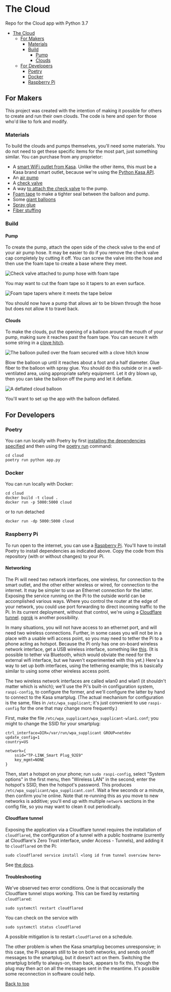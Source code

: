 # The Cloud
Repo for the Cloud app with Python 3.7

- [The Cloud](#the-cloud)
  - [For Makers](#for-makers)
    - [Materials](#materials)
    - [Build](#build)
      - [Pump](#pump)
      - [Clouds](#clouds)
  - [For Developers](#for-developers)
    - [Poetry](#poetry)
    - [Docker](#docker)
    - [Raspberry Pi](#raspberry-pi)

## For Makers

This project was created with the intention of making it possible for others to create and run their own clouds. The code is here and open for those who'd like to fork and modify.

### Materials

To build the clouds and pumps themselves, you'll need some materials. You do not need to get these specific items for the most part, just something similar. You can purchase from any proprietor:

* A [smart WiFi outlet from Kasa](https://www.amazon.com/gp/product/B091FXH2FR/ref=ppx_yo_dt_b_asin_title_o05_s00?ie=UTF8&th=1). Unlike the other items, this must be a Kasa brand smart outlet, because we're using the [Python Kasa API](https://github.com/python-kasa/python-kasa).
* An [air pump](https://www.coleman.com/sleeping-bags-beds/airbeds-pumps/quickpump-120v-pump-with-extension-hose/SAP_2000021141.html)
* A [check valve](https://www.amazon.com/gp/product/B092THK2F9/ref=ppx_od_dt_b_asin_title_s00?ie=UTF8&th=1)
* A way [to attach the check valve](https://www.amazon.com/gp/product/B09BHWMSTD/ref=ppx_od_dt_b_asin_title_s00?ie=UTF8&th=1) to the pump.
* [Foam tape](https://www.lowes.com/pd/Frost-King-10-ft-x-3-4-in-Black-Rubber-Foam-Window-Weatherstrip/3047980) to make a tighter seal between the balloon and pump.
* Some [giant balloons](https://www.amazon.com/gp/product/B08233XMST/ref=ppx_yo_dt_b_asin_title_o02_s00?ie=UTF8&th=1)
* [Spray glue](https://www.michaels.com/product/scotch-super-77-multipurpose-spray-adhesive-10218960)
* [Fiber stuffing](https://www.michaels.com/product/supreme-fiber-fill-by-loops-threads-10436592)

### Build

#### Pump
To create the pump, attach the open side of the check valve to the end of your air pump hose. It may be easier to do if you remove the check valve cap completely by cutting it off. You can screw the valve into the hose and then use the foam tape to create a base where they meet.

![Check valve attached to pump hose with foam tape](cloud/static/images/check-valve.JPG)

You may want to cut the foam tape so it tapers to an even surface.

![Foam tape tapers where it meets the tape below](cloud/static/images/tapered-foam.JPG)

You should now have a pump that allows air to be blown through the hose but does not allow it to travel back.

#### Clouds

To make the clouds, put the opening of a balloon around the mouth of your pump, making sure it reaches past the foam tape. You can secure it with some string in a [clove hitch](https://www.netknots.com/rope_knots/clove-hitch).

![The balloon pulled over the foam secured with a clove hitch know](cloud/static/images/balloon-attached.jpg)

Blow the balloon up until it reaches about a foot and a half diameter. Glue fiber to the balloon with spray glue. You should do this outside or in a well-ventilated area, using appropriate safety equipment. Let it dry blown up, then you can take the balloon off the pump and let it deflate.

![A deflated cloud balloon](cloud/static/images/deflated-cloud.JPG)

You'll want to set up the app with the balloon deflated.

## For Developers

### Poetry
You can run locally with Poetry by first [installing the dependencies specified](https://python-poetry.org/docs/basic-usage/#installing-dependencies) and then using the [poetry run](https://python-poetry.org/docs/basic-usage/#using-poetry-run) command:

`cd cloud`  
`poetry run python app.py`

### Docker

You can run locally with Docker:

```
cd cloud
docker build -t cloud .
docker run -p 5000:5000 cloud
```

or to run detached

`docker run -dp 5000:5000 cloud`

### Raspberry Pi

To run open to the internet, you can use a [Raspberry Pi](https://www.raspberrypi.org). You'll have to install Poetry to install dependencies as indicated above. Copy the code from this repository (with or without changes) to your Pi.

#### Networking

The Pi will need two network interfaces, one wireless, for connection to the smart outlet, and the other either wireless or wired, for connection to the internet. It may be simpler to use an Ethernet connection for the latter. Exposing the service running on the Pi to the outside world can be accomplished various ways. Where you control the router at the edge of your network, you could use port forwarding to direct incoming traffic to the Pi. In its current deployment, without that control, we're using a [Cloudflare tunnel](#cloudflare-tunnel). [ngrok](https://ngrok.com/) is another possibility.

In many situations, you will not have access to an ethernet port, and will need two wireless connections. Further, in some cases you will not be in a place with a usable wifi access point, so you may need to tether the Pi to a phone acting as hotspot. Because the Pi only has one on-board wireless network interface, get a USB wireless interface, something like [this](https://www.adafruit.com/product/1012). (It is possible to tether via Bluetooth, which would obviate the need for the external wifi interface, but we haven't experimented with this yet.) Here's a way to set up both interfaces, using the tethering example; this is basically similar to using some other wireless access point.

The two wireless network interfaces are called wlan0 and wlan1 (it shouldn't matter which is which); we'll use the Pi's built-in configuration system, `raspi-config`, to configure the former, and we'll configure the latter by hand to connect to the Kasa smartplug. (The actual mechanism for configuration is the same, files in `/etc/wpa_supplicant`; it's just convenient to use `raspi-config` for the one that may change more frequently.)

First, make the file `/etc/wpa_supplicant/wpa_supplicant-wlan1.conf`; you might to change the SSID for your smartplug:

```
ctrl_interface=DIR=/var/run/wpa_supplicant GROUP=netdev
update_config=1
country=US

network={
    ssid="TP-LINK_Smart Plug_92E9"
    key_mgmt=NONE
}
```

Then, start a hotspot on your phone; run `sudo raspi-config`, select "System options" in the first menu, then "Wireless LAN" in the second; enter the hotspot's SSID, then the hotspot's password. This produces `/etc/wpa_supplicant/wpa_supplicant.conf`. Wait a few seconds or a minute, then confirm you're online. Note that re-running this as you move to new networks is additive; you'll end up with multiple `network` sections in the config file, so you may want to clean it out periodically.

#### Cloudflare tunnel

Exposing the application via a Cloudflare tunnel requires the installation of `cloudflared`, the configuration of a tunnel with a public hostname (currently at Cloudflare's Zero Trust interface, under Access - Tunnels), and adding it to `cloudflared` on the Pi:

```
sudo cloudflared service install <long id from tunnel overview here>
```

See [the docs](https://developers.cloudflare.com/cloudflare-one/connections/connect-networks/).

#### Troubleshooting

We've observed two error conditions. One is that occasionally the Cloudflare tunnel stops working. This can be fixed by restarting `cloudflared`:

```
sudo systemctl restart cloudflared
```

You can check on the service with

```
sudo systemctl status cloudflared
```

A possible mitigation is to restart `cloudflared` on a schedule.

The other problem is when the Kasa smartplug becomes unresponsive; in this case, the Pi appears still to be on both networks, and sends on/off messages to the smartplug, but it doesn't act on them. Switching the smartplug briefly to always-on, then back, appears to fix this, though the plug may then act on all the messages sent in the meantime. It's possible some reconnection in software could help.

[Back to top](#the-cloud)
